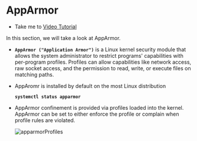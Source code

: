 # AppArmor

  - Take me to [Video Tutorial](https://kodekloud.com/topic/apparmor/)

In this section, we will take a look at AppArmor.

- **`AppArmor ("Application Armor")`** is a Linux kernel security module that allows the system administrator to restrict programs' capabilities with per-program profiles. Profiles can allow capabilities like network access, raw socket access, and the permission to read, write, or execute files on matching paths.

- AppAromr is installed by default on the most Linux distribution

  **`systemctl status apparmor`**


- AppArmor confinement is provided via profiles loaded into the kernel. AppArmor can be set to either enforce the profile or complain when profile rules are violated.

  ![apparmorProfiles](../../images/apparmorProfiles.png)
